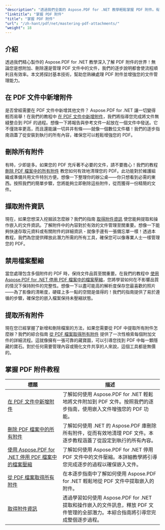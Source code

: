 ```yaml
---
"description": "透過我們全面的 Aspose.PDF for .NET 教學輕鬆掌握 PDF 附件。有效 PDF 文件管理的逐步指導。"
"linktitle": "掌握 PDF 附件"
"title": "掌握 PDF 附件"
"url": "/zh-hant/pdf/net/mastering-pdf-attachments/"
"weight": 18
---
```


## 介紹

透過我們精心製作的 Aspose.PDF for .NET 教學深入了解 PDF 附件的世界！無論您是想附加、刪除還是管理 PDF 文件中的文件，我們的逐步說明都會使流程順利且有效率。本文將探討基本技術，幫助您熟練處理 PDF 附件並增強您的文件管理能力。

## 在 PDF 文件中新增附件
是否曾經需要在 PDF 文件中新增其他文件？ Aspose.PDF for .NET 讓一切變得輕而易舉！在我們的教程中 [在 PDF 文件中新增附件](./adding-attachment/)，我們將指導您完成將文件無縫整合到 PDF 的過程。想像一下將報告與參考文件一起放在一個文件中發送。它不僅效率更高，而且還能讓一切井井有條——就像一個數位文件櫃！我們的逐步指南涵蓋了從安裝到執行的所有內容，確保您可以輕鬆增強您的 PDF。

## 刪除所有附件
有時，少即是多。如果您的 PDF 充斥著不必要的文件，請不要擔心！我們的教程 [刪除 PDF 檔案中的所有附件](./remove-all-attachments/) 教您如何有效地清理您的 PDF。此功能對於維護組織或準備共用文件特別方便。想像一下整理你的辦公桌——你只想看到必需的東西。按照我們的簡單步驟，您將能夠立即刪除這些附件，從而獲得一份精簡的文件。

## 擷取附件資訊
現在，如果您想深入挖掘該怎麼辦？我們的指南 [取得附件資訊](./get-attachment-information/) 使您能夠提取和操作嵌入的文件資訊。了解附件中的內容對於有效的文件管理至關重要。想像一下能夠快速存取元資料或有關附件的詳細資訊 - 就像手邊有一張備忘單一樣！透過本教程，我們為您提供釋放此潛力所需的所有工具，確保您可以像專業人士一樣管理您的 PDF。

## 禁用檔案壓縮
當您處理包含多個附件的 PDF 時，保持文件品質至關重要。在我們的教程中 [使用 Aspose.PDF for .NET 停用 PDF 檔案中的檔案壓縮](./disable-file-compression-in-pdf-files/)，您將學習如何在不影響品質的情況下保持附件的完整性。想像一下以盡可能高的解析度保存您最喜歡的照片——為了影像的清晰度，硬碟上多一點的空間是值得的！我們的指南提供了易於遵循的步驟，確保您的嵌入檔案保持未壓縮狀態。

## 提取所有附件
現在您已經掌握了新增和刪除檔案的方法，如果您需要從 PDF 中提取所有附件怎麼辦？我們的綜合指南 [從 PDF 檔案取得所有附件](./get-all-the-attachments-from-pdf-files/) 提供了一次性檢索每個附加文件的詳細流程。這就像擁有一張可靠的藏寶圖，可以引導您找到 PDF 中每一顆隱藏的寶石。對於任何需要管理內容或簡化文件共享的人來說，這個工具都是無價的。


## 掌握 PDF 附件教程
|標題 |描述 |
| --- | --- | 
| [在 PDF 文件中新增附件](./adding-attachment/) |了解如何使用 Aspose.PDF for .NET 輕鬆地將文件附加到 PDF 文件。按照我們的逐步指南，使用嵌入文件增強您的 PDF 功能。 |  
| [刪除 PDF 檔案中的所有附件](./remove-all-attachments/) |了解如何使用 .NET 的 Aspose.PDF 庫刪除所有附件，從而有效地清理 PDF 文件。本逐步教程涵蓋了從設定到執行的所有內容。 |  
| [使用 Aspose.PDF for .NET 停用 PDF 檔案中的檔案壓縮](./disable-file-compression-in-pdf-files/) |了解如何使用 Aspose.PDF for .NET 停用 PDF 文件中的文件壓縮。本詳細教學將引導您完成逐步的過程以確保嵌入文件。 |  
| [從 PDF 檔案取得所有附件](./get-all-the-attachments-from-pdf-files/) |在本逐步指南中了解如何使用 Aspose.PDF for .NET 輕鬆地從 PDF 文件中提取嵌入的附件。 |  
| [取得附件資訊](./get-attachment-information/) |透過學習如何使用 Aspose.PDF for .NET 提取和操作嵌入的文件訊息，釋放 PDF 文件管理的全部潛力。本綜合指南將引導您完成整個逐步過程。 |
